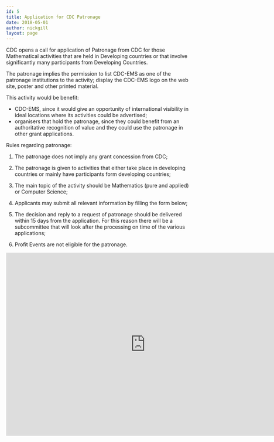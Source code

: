 ```yaml
---
id: 5
title: Application for CDC Patronage
date: 2018-05-01
author: nickgill
layout: page
---
```


CDC opens a call for application of Patronage from CDC for those Mathematical activities that are held in Developing countries or that involve significantly many participants from Developing Countries. 

The patronage implies the permission to list CDC-EMS as one of the patronage institutions to the activity; display the CDC-EMS logo on the web site, poster and other printed material.

This activity would be benefit: 
  * CDC-EMS, since it would give an opportunity of international visibility in ideal locations where its activities could be advertised;
  * organisers that hold the patronage, since they could benefit from an authoritative recognition of value and they could use the patronage in other grant applications.

Rules regarding patronage: 

  1. The patronage does not imply any grant concession from CDC;

  2. The patronage is given to activities that either take place in developing countries or mainly have participants form developing countries;

  3. The main topic of the activity should be Mathematics (pure and applied) or Computer Science;

  4. Applicants may submit all relevant information by filling the form below;

  5. The decision and reply to a request of patronage should be delivered within 15 days from the application. For this reason there will be a subcommittee that will look after the processing on time of the various applications;

  6. Profit Events are not eligible for the patronage.



<iframe src="https://docs.google.com/forms/d/e/1FAIpQLSfAYEfv4dxUNp9qf5fJOOngKKq_EA8dkFEz7ZppqtOzDKNTDw/viewform?embedded=true" width="760" height="500" frameborder="0" marginheight="0" marginwidth="0">Loading...</iframe>
